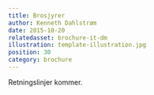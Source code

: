 ```yaml
---
title: Brosjyrer
author: Kenneth Dahlstrøm
date: 2015-10-20
relatedasset: brochure-it-dm
illustration: template-illustration.jpg
position: 30
category: brochure
---
```


Retningslinjer kommer.
